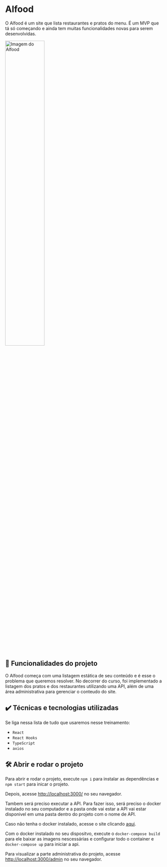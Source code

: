 # Alfood

O Alfood é um site que lista restaurantes e pratos do menu.
É um MVP que tá só começando e ainda tem muitas funcionalidades novas para serem desenvolvidas.

<img src="screencapture.png" alt="Imagem do Alfood" width="50%">

## 🔨 Funcionalidades do projeto

O Alfood começa com uma listagem estática de seu conteúdo e é esse o problema que queremos resolver.
No decorrer do curso, foi implementado a listagem dos pratos e dos restaurantes utilizando uma API, além de uma área administrativa para gerenciar o conteudo do site.

## ✔️ Técnicas e tecnologias utilizadas

Se liga nessa lista de tudo que usaremos nesse treinamento:

- `React`
- `React Hooks`
- `TypeScript`
- `axios`

## 🛠️ Abrir e rodar o projeto

Para abrir e rodar o projeto, execute ```npm i``` para instalar as dependências e ```npm start``` para inicar o projeto.

Depois, acesse <a href="http://localhost:3000/">http://localhost:3000/</a> no seu navegador.

Tambem será preciso executar a API. Para fazer isso, será preciso o docker instalado no seu computador e a pasta onde vai estar a API vai estar disponivel em uma pasta dentro do projeto com o nome de API.

Caso não tenha o docker instalado, acesse o site clicando <a href="https://www.docker.com">aqui</a>.

Com o docker instalado no seu dispositvo, execute o ```docker-compose build``` para ele baixar as imagens nescessárias e configurar todo o container e ```docker-compose up``` para iniciar a api.

Para visualizar a parte administrativa do projeto, acesse <a href="http://localhost:3000/admin">http://localhost:3000/admin</a> no seu navegador.

<!--? Listagem dos restaurantes com paginação

interface IParametrosBusca {
	ordering?: string
	search?: string
}

const ListaRestaurantes = () => {
	const [restaurantes, setRestaurantes] = useState<IRestaurante[]>([]);
	const [proxPagina, setProxPagina] = useState("");
	const [paginaAnterior, setPaginaAnterior] = useState("");
	const [busca, setBusca] = useState("");
	const [ordenacao, setOrdenacao] = useState('');

	const carregarDados = (url: string, opcoes: AxiosRequestConfig = {}) => {
		axios
			.get<IPaginacao<IRestaurante>>(url, opcoes)
			.then(resposta => {
				setRestaurantes(resposta.data.results);
				setProxPagina(resposta.data.next);
				setPaginaAnterior(resposta.data.previous);
			})
			.catch(erro => {
				console.log(erro);
			});
	};

	const buscar = (evento: React.FormEvent<HTMLFormElement>) => {
		evento.preventDefault();
		const opcoes = {
			params: {} as IParametrosBusca,
		};
		if (busca) {
			opcoes.params.search = busca;
		}
		if (ordenacao) {
      		opcoes.params.ordering = ordenacao
    	}
		carregarDados("http://localhost:8000/api/v1/restaurantes/", opcoes);
	};

	useEffect(() => {
		carregarDados("http://localhost:8000/api/v1/restaurantes/");
	}, []);

	return (
		<section className={style.ListaRestaurantes}>
			<div className={style.ListaRestaurantes__header}>
				<h1>
					Os restaurantes mais <em>bacanas</em>!
				</h1>
				<form
					onSubmit={buscar}
					className={style.ListaRestaurantes__filtros}
				>
					<div>
						<input
							type="text"
							value={busca}
							placeholder="Nome do restaurante"
							onChange={evento => setBusca(evento.target.value)}
						/>
					</div>
					<div>
						<label htmlFor="select-ordenacao">Ordenação: </label>
						<select
							name="select-ordenacao"
							id="select-ordenacao"
							value={ordenador}
							onChange={evento =>
								setOrdenador(evento.target.value)
							}
						>
							<option value="">Padrão</option>
							<option value="id">Por ID</option>
							<option value="nome">Por nome</option>
						</select>
					</div>
					<div>
						<button type="submit">Buscar</button>
					</div>
				</form>
			</div>
			{restaurantes?.map(item => (
				<Restaurante restaurante={item} key={item.id} />
			))}
			{
				<button
					onClick={() => carregarDados(paginaAnterior)}
					disabled={!paginaAnterior}
				>
					Página anterior
				</button>
			}
			{proxPagina && (
				<button
					onClick={() => carregarDados(proxPagina)}
					disabled={!proxPagina}
				>
					Proxima página
				</button>
			)}
		</section>
	);
};

export default ListaRestaurantes;
 -->
